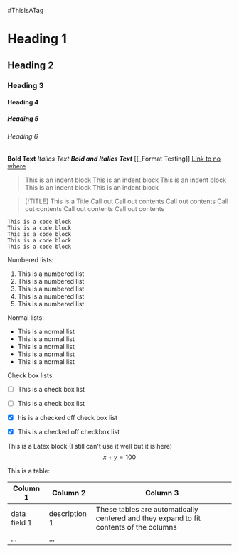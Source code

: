 #ThisIsATag
# Heading 1
## Heading 2
### Heading 3
#### Heading 4
##### Heading 5
###### Heading 6

**Bold Text**
*Italics Text*
***Bold and Italics Text***
[[_Format Testing]]
[Link to no where]()

> This is an indent block
> This is an indent block
> This is an indent block
> This is an indent block
> This is an indent block

> [!TITLE] This is a Title Call out
> Call out contents
> Call out contents
> Call out contents
> Call out contents
> Call out contents

```
This is a code block
This is a code block
This is a code block
This is a code block
This is a code block
```

Numbered lists:
1. This is a numbered list
2. This is a numbered list
3. This is a numbered list
4. This is a numbered list
5. This is a numbered list

Normal lists:
- This is a normal list
- This is a normal list
- This is a normal list
- This is a normal list
- This is a normal list

Check box lists:
- [ ] This is a check box list
- [ ] This is a check box list
- [x] his is a checked off check box list
- [x] This is a checked off checkbox list



This is a Latex block (I still can't use it well but it is here)
$$ x + y = 100$$

This is a table:

| Column 1     | Column 2      | Column 3                                                                               |
| ------------ | ------------- | -------------------------------------------------------------------------------------- |
| data field 1 | description 1 | These tables are automatically centered and they expand to fit contents of the columns |
| ...          | ...           |                                                                                        |
